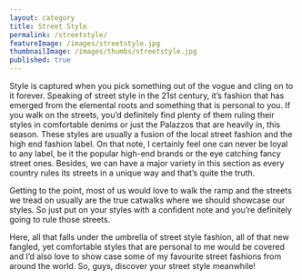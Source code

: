 ```yaml
---
layout: category
title: Street Style
permalink: /streetstyle/
featureImage: /images/streetstyle.jpg
thumbnailImage: /images/thumbs/streetstyle.jpg
published: true
---
```


Style is captured when you pick something out of the vogue and cling on to it forever.
Speaking of street style in the 21st century, it’s fashion that has emerged from the elemental roots and something that is personal to you. If you walk on the streets, you’d definitely find plenty of them ruling their styles in comfortable denims or just the Palazzos that are heavily in, this season. These styles are usually a fusion of the local street fashion and the high end fashion label. On that note, I certainly feel one can never be loyal to any label, be it the popular high-end brands or the eye catching fancy street ones.
Besides, we can have a major variety in this section as every country rules its streets in a unique way and that’s quite the truth. 

Getting  to the point, most of us would love to walk the ramp and the streets we tread on usually are the true catwalks where we should showcase our styles. So just put on your styles with a confident note and you’re definitely going to rule those streets.

Here, all that falls under the umbrella of street style fashion, all of that new fangled, yet comfortable styles that are personal to me would be covered and I’d also love to show case some of my favourite street fashions from around the world.
So, guys, discover your street style meanwhile!
